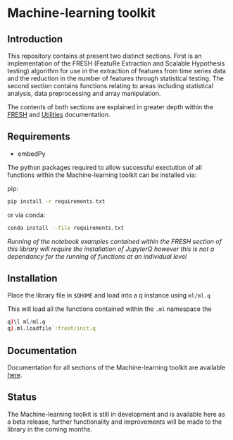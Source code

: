 # Machine-learning toolkit
## Introduction
This repository contains at present two distinct sections. First is an implementation of the FRESH (FeatuRe Extraction and Scalable Hypothesis testing) algorithm for use in the extraction of features from time series data and the reduction in the number of features through statistical testing. The second section contains functions relating to areas including statistical analysis, data preprocessing and array manipulation.

The contents of both sections are explained in greater depth within the [FRESH](https://code.kx.com/v2/ml/toolkit/fresh/) and [Utilities](https://code.kx.com/v2/ml/toolkit/utilities/metric) documentation.

## Requirements

- embedPy

The python packages required to allow successful exectution of all functions within the Machine-learning toolkit can be installed via:

pip:
```bash
pip install -r requirements.txt
```

or via conda:
```bash
conda install --file requirements.txt
```

*Running of the notebook examples contained within the FRESH section of this library will require the installation of JupyterQ however this is not a dependancy for the running of functions at an individual level*

## Installation

Place the library file in `$QHOME` and load into a q instance using `ml/ml.q`

This will load all the functions contained within the `.ml` namespace the  
```q
q)\l ml/ml.q
q).ml.loadfile`:fresh/init.q
```

## Documentation

Documentation for all sections of the Machine-learning toolkit are available [here](https://code.kx.com/q/ml/toolkit/).

## Status

The Machine-learning toolkit is still in development and is available here as a beta release, further functionality and improvements will be made to the library in the coming months.

